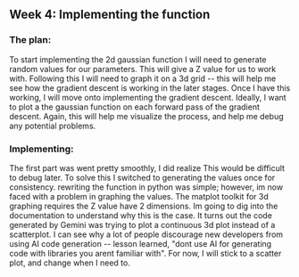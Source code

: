 ## Week 4: Implementing the function

### The plan:
To start implementing the 2d gaussian function I will need to generate random values for our parameters. This will give a Z value for us to work with. Following this I will need to graph it on a 3d grid -- this will help me see how the gradient descent is working in the later stages. Once I have this working, I will move onto implementing the gradient descent. Ideally, I want to plot a the gaussian function on each forward pass of the gradient descent. Again, this will help me visualize the process, and help me debug any potential problems.

### Implementing:
The first part was went pretty smoothly, I did realize This would be difficult to debug later. To solve this I switched to generating the values once for consistency. rewriting the function in python was simple; however, im now faced with a problem in graphing the values. The matplot toolkit for 3d graphing requires the Z value have 2 dimensions. Im going to dig into the documentation to understand why this is the case. It turns out the code generated by Gemini was trying to plot a continuous 3d plot instead of a scatterplot. I can see why a lot of people discourage new developers from using AI code generation -- lesson learned, "dont use AI for generating code with libraries you arent familiar with". For now, I will stick to a scatter plot, and change when I need to.



